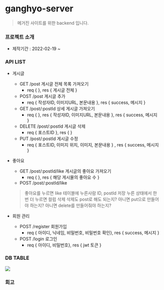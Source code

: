 # ganghyo-server
> 메거진 사이트를 위한 backend 입니다.
### 프로젝트 소개
+ 제작기간 : 2022-02-19 ~
### API LIST
+ 게시글
    + GET /post  게시글 전체 목록 가져오기
        + req { }, res { 게시글 전체 } 
    + POST /post 게시글 추가
        + req { 작성자ID, 이미지URL, 본문내용 }, res { success, 메시지 }
    + GET /post/:postId 상세 게시글 가져오기 
        + req { }, res { 작성자ID, 이미지URL, 본문내용 }, res { success, 메시지 }
    + DELETE /post/:postId 게시글 삭제
        + req { 포스트ID  }, res { }
    + PUT /post/:postId 게시글 수정
        + req { 포스트ID, 이미지 위치, 이미지, 본문내용 } , res { success, 메시지 }
        
+ 좋아요
    + GET /post/:postId/like 게시글의 좋아요 가져오기
        + req { }, res { 해당 게시물의 좋아요 수 }
    + POST /post/:postId/like 
    > 좋아요를 누르면 like 테이블에 누른사람 ID, postId 저장 누른 상태에서 한번 더 누르면 컬럼 삭제 
    > 삭제도 post로 해도 되는지? 아니면 put으로 만들어야 하는지? 아니면 delete를 만들어줘야 하는지?
+ 회원 관리
    +  POST /register 회원가입
        + req { 아이디, 닉네임, 비밀번호, 비밀번호 확인}, res { success, 메시지 }
    +  POST /login    로그인
        + req { 아이디, 비밀번호}, res { jwt 토큰 } 
### DB TABLE

<img src="https://teamsparta.notion.site/image/https%3A%2F%2Fs3-us-west-2.amazonaws.com%2Fsecure.notion-static.com%2F13767840-947e-4bf8-9902-8b3df273a1b2%2FUntitled.png?table=block&id=bc72d738-f4e3-4693-8683-a0d80d15342a&spaceId=83c75a39-3aba-4ba4-a792-7aefe4b07895&width=2000&userId=&cache=v2">

### 회고
